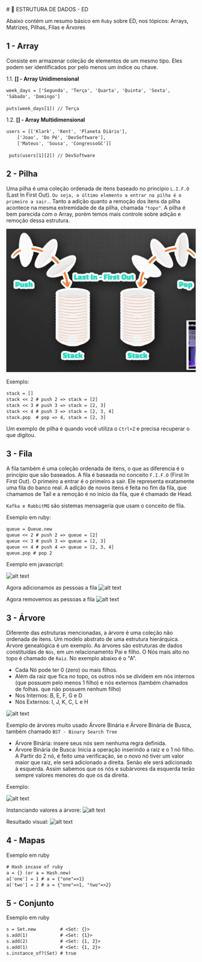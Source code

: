 ​​# :rocket: ESTRUTURA DE DADOS - ED 

Abaixo contém um resumo básico em ```Ruby``` sobre ED, nos tópicos: Arrays, Matrizes, Pilhas, Filas e Árvores 


## 1 -  Array 

Consiste em armazenar coleção de elementos de um mesmo tipo. Eles podem ser identificados por pelo menos um índice ou chave.

1.1. <b>[] - Array Unidimensional</b> 

```
week_days = ['Segunda', 'Terça', 'Quarta', 'Quinta', 'Sexta', 'Sábado', 'Domingo']

puts(week_days[1]) // Terça
```

1.2. <b>[] - Array Multidimensional</b> 

```
users = [['Klark', 'Kent', 'Planeta Diário'],
    ['Joao', 'Do Pé', 'DevSoftware'],
    ['Mateus', 'Sousa', 'CongressoGC']]

 puts(users[1][2]) // DevSoftware
```

## 2 -  Pilha
Uma pilha é uma coleção ordenada de itens baseado no princípio ```L.I.F.O``` (Last In First Out). ```Ou seja, o último elemento a entrar na pilha é o primeiro a sair.```. 
Tanto a adição quanto a remoção dos itens da pilha acontece na mesma extremidade de da pilha, chamada ```"topo"```. A pilha é bem parecida com o Array, porém temos mais controle sobre adição e remoção dessa estrutura.

![alt text](pilha.png)

Exemplo: 

```
stack = []
stack << 2 # push 2 => stack = [2]
stack << 3 # push 3 => stack = [2, 3]
stack << 4 # push 3 => stack = [2, 3, 4]
stack.pop  # pop => 4, stack = [2, 3]

```
Um exemplo de pilha é quando você utiliza o ```Ctrl+Z``` e precisa recuperar o que digitou. 

## 3 -  Fila

A fila também é uma coleção ordenada de itens, o que as diferencia é o princípio que são baseados. A fila é baseada no conceito ```F.I.F.O``` (First In First Out). O primeiro a entrar é o primeiro a sair. Ele representa exatamente uma fila do banco real. A adição de novos itens é feita no fim da fila, que chamamos de Tail e a remoção é no início da fila, que é chamado de Head.

```Kafka e RabbitMQ``` são sistemas mensageria que usam o conceito de fila.

Exemplo em ruby: 
```
queue = Queue.new
queue << 2 # push 2 => queue = [2]
queue << 3 # push 3 => queue = [2, 3] 
queue << 4 # push 4 => queue = [2, 3, 4] 
queue.pop # pop 2
```

Exemplo em javascript: 

![alt text](fila-class.png)

Agora adicionamos as pessoas a fila
![alt text](fila-enqueue.png)

Agora removemos as pessoas a fila
![alt text](fila-dequeue.png)

## 3 -  Árvore 
Diferente das estruturas mencionadas, a árvore é uma coleção não ordenada de itens. Um modelo abstrato de uma estrutura hierárquica. Árvore genealógica é um exemplo. 
As árvores são estruturas de dados constituídas de ```Nós```, em um relacionamento Pai e filho. O Nós mais alto no topo é chamado de ```Raiz```. No exemplo abaixo é o "A". 
- Cada Nó pode ter 0 (zero) ou mais filhos. 
- Além da raiz que fica no topo, os outros nós se dividem em nós internos (que possuem pelo menos 1 filho) e nós externos (também chamados de folhas. que não possuem nenhum filho)
- Nos Internos: B, E, F, G e D
- Nós Externos: I, J, K, C, L e H

![alt text](arvore.png)

Exemplo de árvores muito usado Árvore Binária e Árvore Binária de Busca, também chamado ```BST - Binary Search Tree```
- Árvore Binária: insere seus nós sem nenhuma regra definida.
- Árvore Binária de Busca: Inicia a operação inserindo a raiz e o 1 nó filho. A Partir do 2 nó, é feito uma verificação, se o novo nó tiver um valor maior que raiz, ele será adicionado a direita. Senão ele será adicionado à esquerda. Assim sabemos que os nós e subárvores da esquerda terão sempre valores menores do que os da direita. 

Exemplo: 

![alt text](arvore-class.png)

Instanciando valores a árvore:
![alt text](arvore-instancia.png)

Resultado visual:
![alt text](arvore-montada.png)


## 4 -  Mapas

Exemplo em ruby

```
# Hash incase of ruby
a = {} (or a = Hash.new)
a['one'] = 1 # a = {"one"=>1}
a['two'] = 2 # a = {"one"=>1, "two"=>2}
```

## 5 -  Conjunto

Exemplo em ruby

```
s = Set.new         # <Set: {}>
s.add(1)            # <Set: {1}>
s.add(2)            # <Set: {1, 2}>
s.add(1)            # <Set: {1, 2}>
s.instance_of?(Set) # true
```

